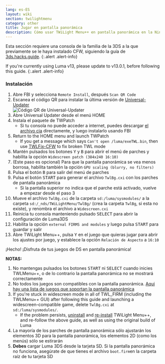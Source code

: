```yaml
---
lang: es-ES
layout: wiki
section: twilightmenu
category: other
title: Jugar en pantalla panorámica
description: Cómo usar TWiLight Menu++ en pantalla panorámica en la Nintendo 3DS
---
```


Esta sección requiere una consola de la familia de la 3DS a la que previamente se le haya instalado CFW, siguiendo la guía de [3ds.hacks.guide](https://3ds.hacks.guide).
{:.alert .alert-info}

If you're currently using Luma v13, please update to v13.0.1, before following this guide.
{:.alert .alert-info}

### Instalación
1. Abre FBI y selecciona `Remote Install`, después `Scan QR Code`
1. Escanea el código QR para instalar la última versión de [Universal-Updater](https://github.com/Universal-Team/Universal-Updater)<br> ![Código QR de Universal-Updater](https://db.universal-team.net/assets/images/qr/universal-updater-cia.png)
1. Abre Universal Updater desde el menú HOME
1. Instala el paquete de TWPatch
   - Si tu consola no puede acceder a internet, puedes descargar [el archivo cia](https://gbatemp.net/download/twpatch.37400/version/38832/download?file=302085) directamente, y luego instalarlo usando FBI
1. Return to the HOME menu and launch TWPatch
   - If you get a message which says `Can't open /luma/exeTWL.bin`, then use [TWLFix-CFW](https://github.com/MechanicalDragon0687/TWLFix-CFW/releases/) to fix broken TWL mode
1. Mantén pulsados los botones <kbd class="face">Y</kbd> y <kbd class="face">B</kbd> para abrir el menú de parches y habilita la opción `Widescreen patch (384x240 16:10)`
1. (Este paso es opcional) Para que la pantalla panorámica se vea menos borrosa, habilita también la opción `GPU scaling (blurry, no filters)`
1. Pulsa el botón <kbd class="face">B</kbd> para salir del menú de parches
1. Pulsa el botón <kbd>START</kbd> para generar el archivo `TwlBg.cxi` con los parches de pantalla panorámica
   - Si la pantalla superior no indica que el parche está activado, vuelve a empezar desde el paso 3
1. Mueve el archivo `TwlBg.cxi` de la carpeta `sd:/luma/sysmodules/` a la carpeta `sd:/_nds/TWiLightMenu/TwlBg/` (crea la carpeta `TwlBg`, si esta no existe), y renombra el archivo a `Widescreen.cxi`
1. Reinicia tu consola manteniendo pulsado <kbd>SELECT</kbd> para abrir la configuración de Luma3DS
1. Habilita la opción `external FIRMS and modules` y luego pulsa <kbd>START</kbd> para guardar y salir
1. Abre TWiLight Menu++, pulsa <kbd class="face">Y</kbd> en el juego que quieras jugar para abrir los ajustes por juego, y establece la opción `Relación de Aspecto` a `16:10`

¡Hecho! ¡Disfruta de tus juegos de DS en pantalla panorámica!

**NOTAS:**
1. No mantengas pulsados los botones <kbd>START</kbd> ni <kbd>SELECT</kbd> cuando inicies TWLMenu++, o de lo contrario la pantalla panorámica no se mostrará correctamente
1. No todos los juegos son compatibles con la pantalla panorámica. [Aqui hay una lista de juegos que soportan la pantalla panorámica](https://github.com/DS-Homebrew/TWiLightMenu/blob/master/7zfile/3DS%20-%20CFW%20users/Games%20supported%20with%20widescreen.txt)
1. If you're stuck in widescreen mode in all of TWL_FIRM (including the TWLMenu++ GUI) after following this guide and launching a widescreen-compatible game, delete `TwlBg.cxi` at `sd:/luma/sysmodules/`.
   - If the problem persists, [uninstall](https://wiki.ds-homebrew.com/twilightmenu/uninstalling-3ds) and [re-install](https://wiki.ds-homebrew.com/twilightmenu/installing-3ds) TWiLight Menu++, and re-follow the above guide, as well as using the original build of Luma
1. La mayoría de los parches de pantalla panorámica sólo ajustarán los elementos 3D para la pantalla panorámica, los elementos 2D (como los menús) sólo se estirarán
1. **Debes** cargar Luma 3DS desde la tarjeta SD. Si la pantalla panorámica no funciona, asegúrate de que tienes el archivo `boot.firm`en la carpeta raíz de tu tarjeta SD
